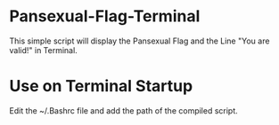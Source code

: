 # Pansexual-Flag-Terminal
This simple script will display the Pansexual Flag and the Line "You are valid!" in Terminal. 

# Use on Terminal Startup
Edit the ~/.Bashrc file and add the path of the compiled script.
